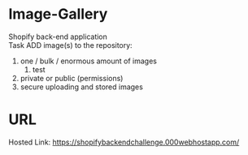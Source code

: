 # Image-Gallery
Shopify back-end application    
Task ADD image(s) to the repository:        
 1. one / bulk / enormous amount of images
    1. test
 2. private or public (permissions)
 3. secure uploading and stored images
# URL
Hosted Link: https://shopifybackendchallenge.000webhostapp.com/
